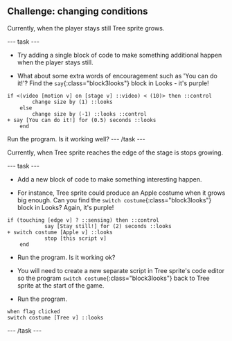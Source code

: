 ## Challenge: changing conditions

Currently, when the player stays still Tree sprite grows.

--- task ---

+ Try adding a single block of code to make something additional happen when the player stays still. 

+ What about some extra words of encouragement such as 'You can do it!'? Find the `say`{:class="block3looks"} block in Looks -  it's purple!

```blocks3
if <(video [motion v] on [stage v] ::video) < (10)> then ::control 
		change size by (1) ::looks
	else 
		change size by (-1) ::looks ::control
+ say [You can do it!] for (0.5) seconds ::looks
	end
```
Run the program. Is it working well?
--- /task ---

Currently, when Tree sprite reaches the edge of the stage is stops growing.

--- task ---

+ Add a new block of code to make something interesting happen.

+ For instance, Tree sprite could produce an Apple costume when it grows big enough. Can you find the `switch costume`{:class="block3looks"} block in Looks? Again, it's purple!

```blocks3
if (touching [edge v] ? ::sensing) then ::control
			say [Stay still!] for (2) seconds ::looks
+ switch costume [Apple v] ::looks
			stop [this script v] 
	end
```
+ Run the program. Is it working ok?

+ You will need to create a new separate script in Tree sprite's code editor so the program `switch costume`{:class="block3looks"} back to Tree sprite at the start of the game. 

+ Run the program.
```blocks3
when flag clicked
switch costume [Tree v] ::looks
```
--- /task ---



